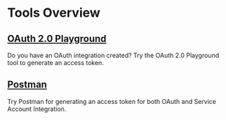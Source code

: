 
# Tools Overview


## [OAuth 2.0 Playground](OAuthPlayground.md)
Do you have an OAuth integration created? Try the OAuth 2.0 Playground tool to generate an access token.

## [Postman](Postman.md)
Try Postman for generating an access token for both OAuth and Service Account Integration.
